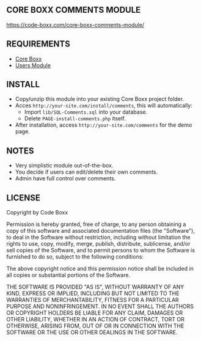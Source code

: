 ## CORE BOXX COMMENTS MODULE
https://code-boxx.com/core-boxx-comments-module/

## REQUIREMENTS
* [Core Boxx](https://github.com/code-boxx/Core-Boxx-PHP-Framework/tree/main/core)
* [Users Module](https://github.com/code-boxx/Core-Boxx-PHP-Framework/tree/main/users)

## INSTALL
* Copy/unzip this module into your existing Core Boxx project folder.
* Acces `http://your-site.com/install/comments`, this will automatically:
  - Import `lib/SQL-Comments.sql` into your database.
  - Delete `PAGE-install-comments.php` itself.
* After installation, access `http://your-site.com/comments` for the demo page.

## NOTES
* Very simplistic module out-of-the-box.
* You decide if users can edit/delete their own comments.
* Admin have full control over comments.

## LICENSE
Copyright by Code Boxx

Permission is hereby granted, free of charge, to any person obtaining a copy
of this software and associated documentation files (the "Software"), to deal
in the Software without restriction, including without limitation the rights
to use, copy, modify, merge, publish, distribute, sublicense, and/or sell
copies of the Software, and to permit persons to whom the Software is
furnished to do so, subject to the following conditions:

The above copyright notice and this permission notice shall be included in all
copies or substantial portions of the Software.

THE SOFTWARE IS PROVIDED "AS IS", WITHOUT WARRANTY OF ANY KIND, EXPRESS OR
IMPLIED, INCLUDING BUT NOT LIMITED TO THE WARRANTIES OF MERCHANTABILITY,
FITNESS FOR A PARTICULAR PURPOSE AND NONINFRINGEMENT. IN NO EVENT SHALL THE
AUTHORS OR COPYRIGHT HOLDERS BE LIABLE FOR ANY CLAIM, DAMAGES OR OTHER
LIABILITY, WHETHER IN AN ACTION OF CONTRACT, TORT OR OTHERWISE, ARISING FROM,
OUT OF OR IN CONNECTION WITH THE SOFTWARE OR THE USE OR OTHER DEALINGS IN THE
SOFTWARE.
